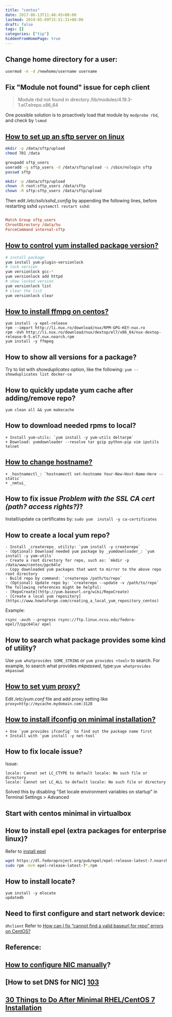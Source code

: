 ```yaml
---
title: "centos"
date: 2017-06-13T11:48:45+08:00
lastmod: 2019-05-09T15:51:31+08:00
draft: false
tags: []
categories: ["tip"]
hiddenFromHomePage: true
---
```




## Change home directory for a user:

```sh
usermod -m -d /newhome/username username
```

## Fix "Module not found" issue for ceph client
> Module rbd not found in directory /lib/modules/4.19.3-1.el7.elrepo.x86_64

One possible solution is to proactively load that module by `modprobe rbd`, and check by `lsmod`

## [How to set up an sftp server on linux](https://www.techrepublic.com/article/how-to-set-up-an-sftp-server-on-linux/)

```sh
mkdir -p /data/sftp/upload
chmod 701 /data

groupadd sftp_users
useradd -g sftp_users -d /data/sftp/upload -s /sbin/nologin sftp
passwd sftp

mkdir -p /data/sftp/upload
chown -R root:sftp_users /data/sftp
chown -R sftp:sftp_users /data/sftp/upload
```

Then edit */etc/ssh/sshd_config* by appending the following lines, before restarting sshd `systemctl restart sshd`:
```ini

Match Group sftp_users
ChrootDirectory /data/%u
ForceCommand internal-sftp

```

## [How to control yum installed package version?](https://access.redhat.com/solutions/98873)

```sh
# install package
yum install yum-plugin-versionlock
# lock version
yum versionlock gcc-*
yum versionlock add httpd
# show locked version
yum versionlock list
# clear the list
yum versionlock clear
```
## [How to install ffmpg on centos?](https://www.centos.org/forums/viewtopic.php?t=55814)
```
yum install -y epel-release
rpm --import http://li.nux.ro/download/nux/RPM-GPG-KEY-nux.ro
rpm -Uvh http://li.nux.ro/download/nux/dextop/el7/x86_64/nux-dextop-release-0-5.el7.nux.noarch.rpm
yum install -y ffmpeg
```

## How to show all versions for a package?
Try to list with *showduplicates* option, like the following:
`yum --showduplicates list docker-ce`

## How to quickly update yum cache after adding/remove repo?
`yum clean all && yum makecache`

## How to download needed rpms to local?
    + Install yum-utils: `yum install -y yum-utils deltarpm`
    + Download: yumdownloader --resolve tar gzip python-pip vim iputils telnet

## [How to change hostname?](http://www.cyberciti.biz/faq/rhel-redhat-centos-7-change-hostname-command/)
    + _hostnamectl_: `hostnamectl set-hostname Your-New-Host-Name-Here --static`
    + _nmtui_

## How to fix issue _Problem with the SSL CA cert (path? access rights?)_?
Install/update ca certificates by: `sudo yum  install -y ca-certificates`

## How to create a local yum repo?
    - Install _createrepo_ utility: `yum install -y createrepo`
    - (Optional) Download needed yum package by _yumdownloader_: `yum install -y yum-utils`
    - Create a root directory for repo, such as: `mkdir -p /data/www/centos/ppc64le`
    - Copy downloaded yum packages that want to mirror to the above repo root directory
    - Build repo by command: `createrepo /path/to/repo`
    - (Optional) Update repo by: `createrepo --update -v /path/to/repo`
    The following references might be helpful:
    - [RepoCreate](http://yum.baseurl.org/wiki/RepoCreate)
    - [Create a local yum repository](https://www.howtoforge.com/creating_a_local_yum_repository_centos)
Example:
```
rsync -avzh --progress rsync://ftp.linux.ncsu.edu/fedora-epel/7/ppc64le/ epel
```

## How to search what package provides some kind of utility?

Use `yum whatprovides SOME_STRING` or `yum provides <tool>` to search. For example, to search what provides _mkpasswd_, type:`yum whatprovides mkpasswd`

## [How to set yum proxy?](https://www.centos.org/docs/5/html/yum/sn-yum-proxy-server.html)
Edit _/etc/yum.conf_ file and add proxy setting like `proxy=http://mycache.mydomain.com:3128`

## [How to install ifconfig on minimal installation?](https://www.unixmen.com/ifconfig-command-found-centos-7-minimal-installation-quick-tip-fix/)
    + Use `yum provides ifconfig` to find out the package name first
    + Install with `yum install -y net-tool`

## How to fix locale issue?
Issue:
```
locale: Cannot set LC_CTYPE to default locale: No such file or directory
locale: Cannot set LC_ALL to default locale: No such file or directory
```
Solved this by disabling "Set locale environment variables on startup" in Terminal Settings > Advanced

## Start with centos minimal in virtualbox
## How to install epel (extra packages for enterprise linux)?
 
Refer to [install epel][104]
```sh
wget https://dl.fedoraproject.org/pub/epel/epel-release-latest-7.noarch.rpm
sudo rpm -Uvh epel-release-latest-7*.rpm
```

## How to install locate?
```
yum install -y mlocate
updatedb
```
## Need to first configure and start network device:
`dhclient`
Refer to [How can I fix “cannot find a valid baseurl for repo” errors on CentOS?][101]

## Reference:
##  [How to configure  NIC manually][102]?
##  [How to set DNS for NIC] [103]
##  [30 Things to Do After Minimal RHEL/CentOS 7 Installation](http://www.tecmint.com/things-to-do-after-minimal-rhel-centos-7-installation/)

[101]: http://unix.stackexchange.com/questions/22924/how-can-i-fix-cannot-find-a-valid-baseurl-for-repo-errors-on-centos
[102]: https://www.centos.org/docs/5/html/Deployment_Guide-en-US/s1-networkscripts-interfaces.html 
[103]: http://ask.xmodulo.com/configure-static-dns-centos-fedora.html
[104]: https://support.rackspace.com/how-to/install-epel-and-additional-repositories-on-centos-and-red-hat/

